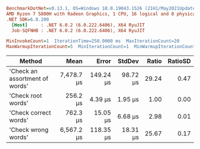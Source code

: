 ``` ini

BenchmarkDotNet=v0.13.1, OS=Windows 10.0.19043.1526 (21H1/May2021Update)
AMD Ryzen 7 5800H with Radeon Graphics, 1 CPU, 16 logical and 8 physical cores
.NET SDK=6.0.200
  [Host]     : .NET 6.0.2 (6.0.222.6406), X64 RyuJIT
  Job-SQFNHB : .NET 6.0.2 (6.0.222.6406), X64 RyuJIT

MinInvokeCount=1  IterationTime=250.0000 ms  MaxIterationCount=20  
MaxWarmupIterationCount=5  MinIterationCount=1  MinWarmupIterationCount=1  

```
|                         Method |       Mean |     Error |   StdDev | Ratio | RatioSD |
|------------------------------- |-----------:|----------:|---------:|------:|--------:|
| &#39;Check an assortment of words&#39; | 7,478.7 μs | 149.24 μs | 98.72 μs | 29.24 |    0.47 |
|             &#39;Check root words&#39; |   256.2 μs |   4.39 μs |  1.95 μs |  1.00 |    0.00 |
|          &#39;Check correct words&#39; |   762.3 μs |  15.05 μs |  6.68 μs |  2.98 |    0.01 |
|            &#39;Check wrong words&#39; | 6,567.2 μs | 118.35 μs | 18.31 μs | 25.67 |    0.17 |
